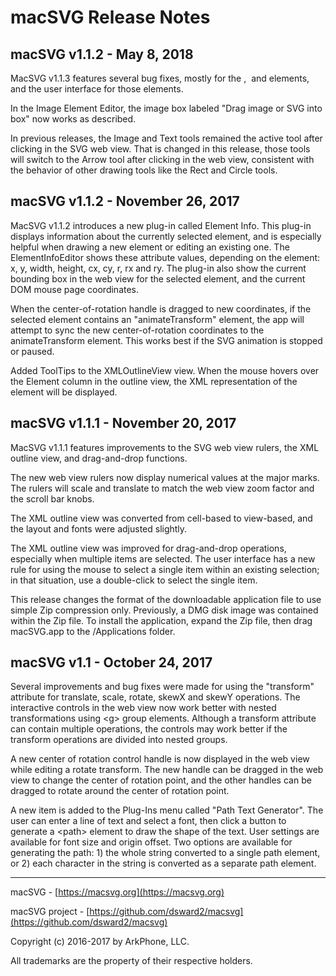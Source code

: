 # macSVG Release Notes

## macSVG v1.1.2 - May 8, 2018

MacSVG v1.1.3 features several bug fixes, mostly for the <path>, <image> and <animateTransform> elements, and the user interface for those elements.

In the Image Element Editor, the image box labeled "Drag image or SVG into box" now works as described.

In previous releases, the Image and Text tools remained the active tool after clicking in the SVG web view.  That is changed in this release, those tools will switch to the Arrow tool after clicking in the web view, consistent with the behavior of other drawing tools like the Rect and Circle tools.

## macSVG v1.1.2 - November 26, 2017

MacSVG v1.1.2 introduces a new plug-in called Element Info.  This plug-in displays information about the currently selected element, and is especially helpful when drawing a new element or editing an existing one.  The ElementInfoEditor shows these attribute values, depending on the element: x, y, width, height, cx, cy, r, rx and ry.  The plug-in also show the current bounding box in the web view for the selected element, and the current DOM mouse page coordinates.

When the center-of-rotation handle is dragged to new coordinates, if the selected element contains an "animateTransform" element, the app will attempt to sync the new center-of-rotation coordinates to the animateTransform element.  This works best if the SVG animation is stopped or paused.

Added ToolTips to the XMLOutlineView view.  When the mouse hovers over the Element column in the outline view, the XML representation of the element will be displayed.

## macSVG v1.1.1 - November 20, 2017

MacSVG v1.1.1 features improvements to the SVG web view rulers, the XML outline view, and drag-and-drop functions.

The new web view rulers now display numerical values at the major marks.  The rulers will scale and translate to match the web view zoom factor and the scroll bar knobs.

The XML outline view was converted from cell-based to view-based, and the layout and fonts were adjusted slightly.

The XML outline view was improved for drag-and-drop operations, especially when multiple items are selected.  The user interface has a new rule for using the mouse to select a single item within an existing selection; in that situation, use a double-click to select the single item.

This release changes the format of the downloadable application file to use simple Zip compression only.  Previously, a DMG disk image was contained within the Zip file.  To install the application, expand the Zip file, then drag macSVG.app to the /Applications folder.  

## macSVG v1.1 - October 24, 2017

Several improvements and bug fixes were made for using the "transform" attribute for translate, scale, rotate, skewX and skewY operations.  The interactive controls in the web view now work better with nested transformations using &lt;g&gt; group elements.  Although a transform attribute can contain multiple operations, the controls may work better if the transform operations are divided into nested groups.

A new center of rotation control handle is now displayed in the web view while editing a rotate transform.  The new handle can be dragged in the web view to change the center of rotation point, and the other handles can be dragged to rotate around the center of rotation point.

A new item is added to the Plug-Ins menu called "Path Text Generator".  The user can enter a line of text and select a font, then click a button to generate a &lt;path&gt; element to draw the shape of the text.  User settings are available for font size and origin offset.  Two options are available for generating the path: 1) the whole string converted to a single path element, or 2) each character in the string is converted as a separate path element.


<hr>

macSVG - [https://macsvg.org](https://macsvg.org)

macSVG project - [https://github.com/dsward2/macsvg](https://github.com/dsward2/macsvg)

Copyright (c) 2016-2017 by ArkPhone, LLC.

All trademarks are the property of their respective holders.

